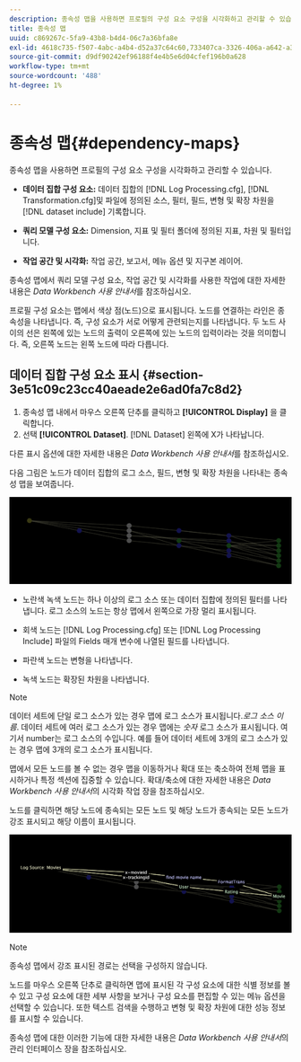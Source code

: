 ```yaml
---
description: 종속성 맵을 사용하면 프로필의 구성 요소 구성을 시각화하고 관리할 수 있습니다.
title: 종속성 맵
uuid: c869267c-5fa9-43b8-b4d4-06c7a36bfa8e
exl-id: 4618c735-f507-4abc-a4b4-d52a37c64c60,733407ca-3326-406a-a642-a3ea3d3f6b8b
source-git-commit: d9df90242ef96188f4e4b5e6d04cfef196b0a628
workflow-type: tm+mt
source-wordcount: '488'
ht-degree: 1%

---
```


# 종속성 맵{#dependency-maps}

종속성 맵을 사용하면 프로필의 구성 요소 구성을 시각화하고 관리할 수 있습니다.

* **데이터 집합 구성 요소:** 데이터 집합의  [!DNL Log Processing.cfg],  [!DNL Transformation.cfg]및 파일에 정의된 소스, 필터, 필드, 변형 및 확장 차원을  [!DNL dataset include] 기록합니다.

* **쿼리 모델 구성 요소:**  Dimension, 지표 및 필터 폴더에 정의된 지표, 차원 및 필터입니다.
* **작업 공간 및 시각화:** 작업 공간, 보고서, 메뉴 옵션 및 지구본 레이어.

종속성 맵에서 쿼리 모델 구성 요소, 작업 공간 및 시각화를 사용한 작업에 대한 자세한 내용은 *Data Workbench 사용 안내서*&#x200B;를 참조하십시오.

프로필 구성 요소는 맵에서 색상 점(노드)으로 표시됩니다. 노드를 연결하는 라인은 종속성을 나타냅니다. 즉, 구성 요소가 서로 어떻게 관련되는지를 나타냅니다. 두 노드 사이의 선은 왼쪽에 있는 노드의 출력이 오른쪽에 있는 노드의 입력이라는 것을 의미합니다. 즉, 오른쪽 노드는 왼쪽 노드에 따라 다릅니다.

## 데이터 집합 구성 요소 표시 {#section-3e51c09c23cc40aeade2e6ad0fa7c8d2}

1. 종속성 맵 내에서 마우스 오른쪽 단추를 클릭하고 **[!UICONTROL Display]** 을 클릭합니다.
1. 선택 **[!UICONTROL Dataset]**. [!DNL Dataset] 왼쪽에 X가 나타납니다.

다른 표시 옵션에 대한 자세한 내용은 *Data Workbench 사용 안내서*&#x200B;를 참조하십시오.

다음 그림은 노드가 데이터 집합의 로그 소스, 필드, 변형 및 확장 차원을 나타내는 종속성 맵을 보여줍니다.

![](assets/vis_DependencyMap.png)

* 노란색 녹색 노드는 하나 이상의 로그 소스 또는 데이터 집합에 정의된 필터를 나타냅니다. 로그 소스의 노드는 항상 맵에서 왼쪽으로 가장 멀리 표시됩니다.
* 회색 노드는 [!DNL Log Processing.cfg] 또는 [!DNL Log Processing Include] 파일의 Fields 매개 변수에 나열된 필드를 나타냅니다.

* 파란색 노드는 변형을 나타냅니다.
* 녹색 노드는 확장된 차원을 나타냅니다.

>[!NOTE]
>
>데이터 세트에 단일 로그 소스가 있는 경우 맵에 로그 소스가 표시됩니다.*로그 소스 이름*. 데이터 세트에 여러 로그 소스가 있는 경우 맵에는 *숫자* 로그 소스가 표시됩니다. 여기서 number는 로그 소스의 수입니다. 예를 들어 데이터 세트에 3개의 로그 소스가 있는 경우 맵에 3개의 로그 소스가 표시됩니다.

맵에서 모든 노드를 볼 수 없는 경우 맵을 이동하거나 확대 또는 축소하여 전체 맵을 표시하거나 특정 섹션에 집중할 수 있습니다. 확대/축소에 대한 자세한 내용은 *Data Workbench 사용 안내서*&#x200B;의 시각화 작업 장을 참조하십시오.

노드를 클릭하면 해당 노드에 종속되는 모든 노드 및 해당 노드가 종속되는 모든 노드가 강조 표시되고 해당 이름이 표시됩니다.

![](assets/vis_DependencyMap_HighlightedPath.png)

>[!NOTE]
>
>종속성 맵에서 강조 표시된 경로는 선택을 구성하지 않습니다.

노드를 마우스 오른쪽 단추로 클릭하면 맵에 표시된 각 구성 요소에 대한 식별 정보를 볼 수 있고 구성 요소에 대한 세부 사항을 보거나 구성 요소를 편집할 수 있는 메뉴 옵션을 선택할 수 있습니다. 또한 텍스트 검색을 수행하고 변형 및 확장 차원에 대한 성능 정보를 표시할 수 있습니다.

종속성 맵에 대한 이러한 기능에 대한 자세한 내용은 *Data Workbench 사용 안내서*&#x200B;의 관리 인터페이스 장을 참조하십시오.
